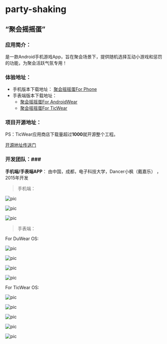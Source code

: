 # party-shaking
## “聚会摇摇蛋”
### 应用简介： ###
  是一款Android手机游戏App，旨在聚会场景下，提供随机选择互动小游戏和惩罚的功能，为聚会活跃气氛专用！

### 体验地址： ###
 - 手机版本下载地址：
   [聚会摇摇蛋For Phone](https://github.com/daijiale/Party-Shaking/tree/master/PhoneAPP/%E8%81%9A%E4%BC%9A%E6%91%87%E6%91%87%E8%9B%8B)
 - 手表端版本下载地址：
   - [聚会摇摇蛋For AndroidWear](https://github.com/daijiale/Party-Shaking/tree/master/WearableAPP/AndroidWear%E7%89%88%E6%9C%AC)
   - [聚会摇摇蛋For TicWear](https://github.com/daijiale/Party-Shaking/tree/master/WearableAPP/TicWear%E7%89%88%E6%9C%AC)
 
### 项目开源地址： ###

PS：TicWear应用商店下载量超过**1000**就开源整个工程。

[开源地址传送门](https://github.com/daijiale/Party-Shaking/tree/master/WearableAPP/TicWear%E7%89%88%E6%9C%AC/code/PartySharking)

### 开发团队：###
   **手机端/手表端APP**： 由中国，成都，电子科技大学，Dancer小枫（戴嘉乐） ，2015年开发
   
>手机端：   
    
![pic](http://img.daijiale.cn/github_partyshakingpic6.png)

![pic](http://img.daijiale.cn/github_partyshakingpic3.jpg)

![pic](http://img.daijiale.cn/github_partyshakingpic1.png)

>手表端： 
    
For DuWear OS:

![pic](http://img.daijiale.cn/github_partyshaingwearablepswearable2.png)

![pic](http://img.daijiale.cn/github_partyshaingwearablepswearable3.png)

![pic](http://img.daijiale.cn/github_partyshaingwearablepswearable4.png)

![pic](http://img.daijiale.cn/github_partyshaingwearablepswearable.png)


For TicWear OS:

![pic](http://img.daijiale.cn/partyshakingScreenshot_2015-05-30-21-40-53.png)

![pic](http://img.daijiale.cn/partyshakingticwear1.jpg)

![pic](http://img.daijiale.cn/partyshakingticwear2.jpg)

![pic](http://img.daijiale.cn/partyshakingticwear4.jpg)

![pic](http://img.daijiale.cn/partyshakingticwear5.jpg)



